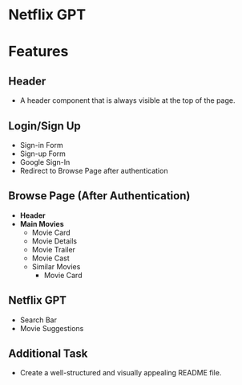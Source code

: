 # Netflix GPT


# Features
## Header
- A header component that is always visible at the top of the page.

## Login/Sign Up
- Sign-in Form
- Sign-up Form
- Google Sign-In
- Redirect to Browse Page after authentication

## Browse Page (After Authentication)
- **Header**
- **Main Movies**
  - Movie Card
  - Movie Details
  - Movie Trailer
  - Movie Cast
  - Similar Movies
    - Movie Card

## Netflix GPT
- Search Bar
- Movie Suggestions

## Additional Task
- Create a well-structured and visually appealing README file.

